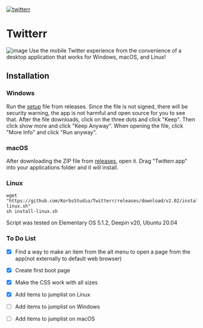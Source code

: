 [![twitterr](https://snapcraft.io//twitterr/badge.svg)](https://snapcraft.io/twitterr)

# Twitterr
![image](https://i.imgur.com/bk7farp.jpg)
Use the mobile Twitter experience from the convenience of a desktop application that works for Windows, macOS, and Linux!

## Installation
### Windows
Run the [setup](https://github.com/KorbsStudio/Twitterr/releases) file from releases. Since the file is not signed, there will be security warning, the app is not harmful and open source for you to see that. After the file downloads, click on the three dots and click "Keep". Then click show more and click "Keep Anyway". When opening the file, click "More Info" and click "Run anyway".

### macOS
After downloading the ZIP file from [releases](https://github.com/KorbsStudio/Twitterr/releases), open it. Drag "Twitterr.app" into your applications folder and it will install.

### Linux
```
wget "https://github.com/KorbsStudio/Twitterr/releases/download/v2.02/install-linux.sh"
sh install-linux.sh
```
Script was tested on Elementary OS 5.1.2, Deepin v20, Ubuntu 20.04

### To Do List
 - [x] Find a way to make an item from the alt menu to open a page from the app(not externally to default web browser)
 - [x] Create first boot page
 - [x] Make the CSS work with all sizes
 - [x] Add items to jumplist on Linux
 - [ ] Add items to jumplist on Windows
 - [ ] Add items to jumplist on macOS
 
